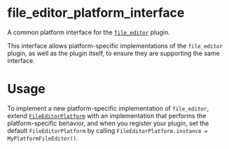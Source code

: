 # file_editor_platform_interface

A common platform interface for the [`file_editor`][1] plugin.

This interface allows platform-specific implementations of the `file_editor`
plugin, as well as the plugin itself, to ensure they are supporting the
same interface.

# Usage

To implement a new platform-specific implementation of `file_editor`, extend
[`FileEditorPlatform`][2] with an implementation that performs the
platform-specific behavior, and when you register your plugin, set the default
`FileEditorPlatform` by calling
`FileEditorPlatform.instance = MyPlatformFileEditor()`.

[1]: ../file_editor
[2]: lib/file_editor_platform_interface.dart
